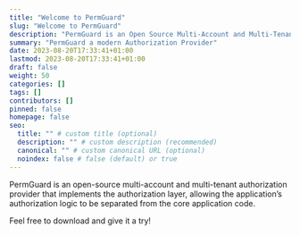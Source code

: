 ```yaml
---
title: "Welcome to PermGuard"
slug: "Welcome to PermGuard"
description: "PermGuard is an Open Source Multi-Account and Multi-Tenant Authorization Provider"
summary: "PermGuard a modern Authorization Provider"
date: 2023-08-20T17:33:41+01:00
lastmod: 2023-08-20T17:33:41+01:00
draft: false
weight: 50
categories: []
tags: []
contributors: []
pinned: false
homepage: false
seo:
  title: "" # custom title (optional)
  description: "" # custom description (recommended)
  canonical: "" # custom canonical URL (optional)
  noindex: false # false (default) or true
---
```


PermGuard is an open-source multi-account and multi-tenant authorization provider that implements the authorization layer, allowing the application’s authorization logic to be separated from the core application code.

Feel free to download and give it a try!
